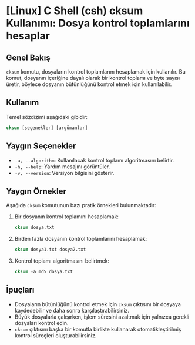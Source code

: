 # [Linux] C Shell (csh) cksum Kullanımı: Dosya kontrol toplamlarını hesaplar

## Genel Bakış
`cksum` komutu, dosyaların kontrol toplamlarını hesaplamak için kullanılır. Bu komut, dosyanın içeriğine dayalı olarak bir kontrol toplamı ve byte sayısı üretir, böylece dosyanın bütünlüğünü kontrol etmek için kullanılabilir.

## Kullanım
Temel sözdizimi aşağıdaki gibidir:
```csh
cksum [seçenekler] [argümanlar]
```

## Yaygın Seçenekler
- `-a, --algorithm`: Kullanılacak kontrol toplamı algoritmasını belirtir.
- `-h, --help`: Yardım mesajını görüntüler.
- `-v, --version`: Versiyon bilgisini gösterir.

## Yaygın Örnekler
Aşağıda `cksum` komutunun bazı pratik örnekleri bulunmaktadır:

1. Bir dosyanın kontrol toplamını hesaplamak:
   ```csh
   cksum dosya.txt
   ```

2. Birden fazla dosyanın kontrol toplamlarını hesaplamak:
   ```csh
   cksum dosya1.txt dosya2.txt
   ```

3. Kontrol toplamı algoritmasını belirtmek:
   ```csh
   cksum -a md5 dosya.txt
   ```

## İpuçları
- Dosyaların bütünlüğünü kontrol etmek için `cksum` çıktısını bir dosyaya kaydedebilir ve daha sonra karşılaştırabilirsiniz.
- Büyük dosyalarla çalışırken, işlem süresini azaltmak için yalnızca gerekli dosyaları kontrol edin.
- `cksum` çıktısını başka bir komutla birlikte kullanarak otomatikleştirilmiş kontrol süreçleri oluşturabilirsiniz.